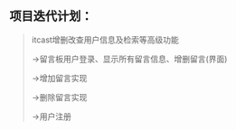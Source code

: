 ## 项目迭代计划：

> itcast增删改查用户信息及检索等高级功能
>
> →留言板用户登录、显示所有留言信息、增删留言(界面)
>
> →增加留言实现
>
> →删除留言实现
>
> →用户注册